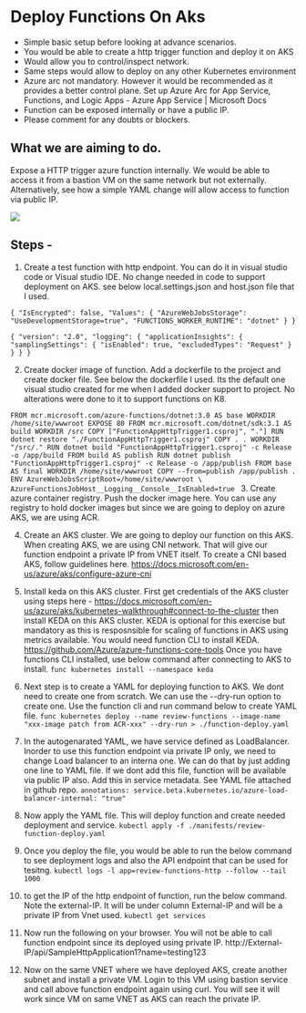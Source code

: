 # Deploy Functions On Aks 

- Simple basic setup before looking at advance scenarios. 
- You would be able to create a http trigger function and deploy it on AKS
- Would allow you to control/inspect network.
- Same steps would allow to deploy on any other Kubernetes environment
- Azure arc not mandatory. However it would be recommended as it provides a better control plane. Set up Azure Arc for App Service, Functions, and Logic Apps - Azure App Service | Microsoft Docs
- Function can be exposed internally or have a public IP.
- Please comment for any doubts or blockers.

## What we are aiming to do.
Expose a HTTP trigger azure function internally. We would be able to access it from a bastion VM on the same network but not externally.
Alternatively, see how a simple YAML change will allow access to function via public IP.

![](https://ibb.co/YLrGCJp)

## Steps -
1. Create a test function with http endpoint.  You can do it in visual studio code or Visual studio IDE. No change needed in code to support deployment on AKS. see below local.settings.json and host.json file that I used.

`{
    "IsEncrypted": false,
    "Values": {
        "AzureWebJobsStorage": "UseDevelopmentStorage=true",
        "FUNCTIONS_WORKER_RUNTIME": "dotnet"
    }
}`

`{
    "version": "2.0",
    "logging": {
        "applicationInsights": {
            "samplingSettings": {
                "isEnabled": true,
                "excludedTypes": "Request"
            }
        }
    }
}`

2. Create docker image of function. Add a dockerfile to the project and create docker file. See below the dockerfile I used. Its the default one visual studio created for me when I added docker support to project. No alterations were done to it to support functions on K8.

`FROM mcr.microsoft.com/azure-functions/dotnet:3.0 AS base
WORKDIR /home/site/wwwroot
EXPOSE 80
FROM mcr.microsoft.com/dotnet/sdk:3.1 AS build
WORKDIR /src
COPY ["FunctionAppHttpTrigger1.csproj", "."]
RUN dotnet restore "./FunctionAppHttpTrigger1.csproj"
COPY . .
WORKDIR "/src/."
RUN dotnet build "FunctionAppHttpTrigger1.csproj" -c Release -o /app/build
FROM build AS publish
RUN dotnet publish "FunctionAppHttpTrigger1.csproj" -c Release -o /app/publish
FROM base AS final
WORKDIR /home/site/wwwroot
COPY --from=publish /app/publish .
ENV AzureWebJobsScriptRoot=/home/site/wwwroot \
       AzureFunctionsJobHost__Logging__Console__IsEnabled=true
`
3. Create azure container registry. Push the docker image here. You can use any registry to hold docker images but since we are going to deploy on azure AKS, we are using ACR.

4. Create an AKS cluster. We are going to deploy our function on this AKS. When creating AKS, we are using CNI network. That will give our function endpoint a private IP from VNET itself. To create a CNI based AKS, follow guidelines here. https://docs.microsoft.com/en-us/azure/aks/configure-azure-cni

5. Install keda on this AKS cluster. First get credentials of the AKS cluster using steps here - https://docs.microsoft.com/en-us/azure/aks/kubernetes-walkthrough#connect-to-the-cluster 
then install KEDA on this AKS cluster. KEDA is optional for this exercise but mandatory as this is resposnsible for scaling of functions in AKS using metrics available. You would need function CLI to install KEDA. https://github.com/Azure/azure-functions-core-tools
Once you have functions CLI installed, use below command after connecting to AKS to install.
`func kubernetes install --namespace keda
`

6. Next step is to create a YAML for deploying function to AKS. We dont need to create one from scratch. We can use the --dry-run option to create one. Use the function cli and run command below to create YAML file. 
`func kubernetes deploy --name review-functions --image-name "xxx-image patch from ACR-xxx" --dry-run > ./function-deploy.yaml
`
7. In the autogenarated YAML, we have service defined as LoadBalancer. Inorder to use this function endpoint via private IP only, we need to change Load balancer to an interna one. We can do that by just adding one line to YAML file. If we dont add this file, function will be available via public IP also. Add this in service metadata. See YAML file attached in github repo.
`annotations:
  service.beta.kubernetes.io/azure-load-balancer-internal: "true"
`

8. Now apply the YAML file. This will deploy function and create needed deployment and  service. 
`kubectl apply -f ./manifests/review-function-deploy.yaml
`

9. Once you deploy the file, you would be able to run the below command to see deployment logs and also the API endpoint that can be used for tesitng. 
`kubectl logs -l app=review-functions-http --follow --tail 1000`

10. to get the IP of the http endpoint of function, run the below command. Note the external-IP. It will be under column External-IP and will be a private IP from Vnet used.
`kubectl get services`

11. Now run the following on your browser. You will not be able to call function endpoint since its deployed using private IP. 
http://External-IP/api/SampleHttpApplication1?name=testing123

12. Now on the same VNET where we have deployed AKS, create another subnet and install a private VM. Login to this VM using bastion service and call above function endpoint again using curl. You will see it will work since VM on same VNET as AKS can reach the private IP.

